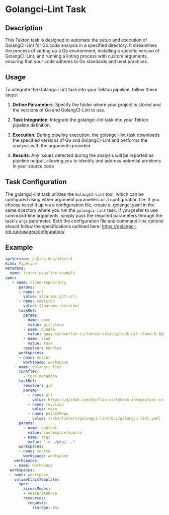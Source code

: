 # Golangci-Lint Task

## Description

This Tekton task is designed to automate the setup and execution of GolangCI-Lint for Go code analysis in a specified directory. It streamlines the process of setting up a Go environment, installing a specific version of GolangCI-Lint, and running a linting process with custom arguments, ensuring that your code adheres to Go standards and best practices.

## Usage

To integrate the Golangci-Lint task into your Tekton pipeline, follow these steps:

1. **Define Parameters**: Specify the folder where your project is stored and the versions of Go and GolangCI-Lint to use.

2. **Task Integration**: Integrate the golangci-lint task into your Tekton pipeline definition.

3. **Execution**: During pipeline execution, the golangci-lint task downloads the specified versions of Go and GolangCI-Lint and performs the analysis with the arguments provided.

4. **Results**: Any issues detected during the analysis will be reported as pipeline output, allowing you to identify and address potential problems in your source code

## Task Configuration

The golangci-lint task utilizes the `GolangCI-Lint` tool, which can be configured using either argument parameters or a configuration file. If you choose to set it up via a configuration file, create a .golangci.yaml in the same directory where you run the `golangci-lint` task. If you prefer to use command-line arguments, simply pass the required parameters through the task's `args` parameter. Both the configuration file and command-line options should follow the specifications outlined here: https://golangci-lint.run/usage/configuration/

## Example

```yaml
apiVersion: tekton.dev/v1beta1
kind: Pipeline
metadata:
  name: linter-pipeline-example
spec:
   - name: clone-repository
      params:
      - name: url
        value: $(params.git-url)
      - name: revision
        value: $(params.revision)
      taskRef:
        params:
        - name: name
          value: git-clone
        - name: bundle
          value: quay.io/konflux-ci/tekton-catalog/task-git-clone:0.1@sha256:92cf275b60f7bd23472acc4bc6e9a4bc9a9cbd78a680a23087fa4df668b85a34
        - name: kind
          value: task
        resolver: bundles
      workspaces:
      - name: output
        workspace: workspace
    - name: golangci-lint
      runAfter:
        - test-metadata
      taskRef:
        resolver: git
        params:
          - name: url
            value: https://github.com/konflux-ci/tekton-integration-catalog.git
          - name: revision
            value: main
          - name: pathInRepo
            value: tasks/linters/golangci-lint/0.1/golangci-lint.yaml
      params:
        - name: context
          value: /workspace/source
        - name: args
          value: "-v ./pkg/..."
      workspaces:
      - name: source
        workspace: workspace
    workspaces:
    - name: workspace
  workspaces:
  - name: workspace
    volumeClaimTemplate:
      spec:
        accessModes:
        - ReadWriteOnce
        resources:
          requests:
            storage: 1Gi
```